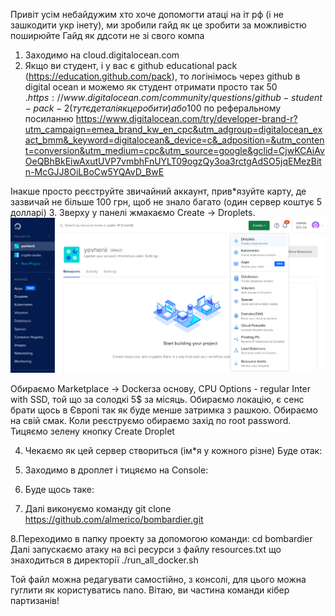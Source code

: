 Привіт усім небайдужим хто хоче допомогти атаці на іт рф (і не зашкодити укр інету), ми зробили гайд як це зробити за можливістю поширюйте 
Гайд як ддсоти не зі свого компа 
1. Заходимо на cloud.digitalocean.com
2. Якщо ви студент, і у вас є github educational pack (https://education.github.com/pack), то логінімось через github в digital ocean и можемо як студент отримати просто так 50 $. https://www.digitalocean.com/community/questions/github-student-pack-2 (тут є деталі як це робити) або 100$ по реферальному посиланню https://www.digitalocean.com/try/developer-brand-r?utm_campaign=emea_brand_kw_en_cpc&utm_adgroup=digitalocean_exact_bmm&_keyword=digitalocean&_device=c&_adposition=&utm_content=conversion&utm_medium=cpc&utm_source=google&gclid=CjwKCAiAvOeQBhBkEiwAxutUVP7vmbhFnUYLT09ogzQy3oa3rctgAdSO5jqEMezBitn-McGJJ8OiLBoCw5YQAvD_BwE

Інакше просто реєструйте звичайний аккаунт, прив*язуйте карту, де зазвичай не більше 100 грн, щоб не знало багато (один сервер коштує 5 долларі)
3. Зверху у панелі  жмакаємо Create -> Droplets. 
![приклад](https://github.com/Eragoo/digital-ocean-memes-for-russians/blob/main/Screenshot%202022-02-27%20at%2017.09.20.png)


Обираємо Marketplace -> Dockerза основу, CPU Options - regular Inter with SSD, той що за солодкі 5$ за місяць. Обираємо локацію, є сенс брати щось в Європі так як буде менше затримка з рашкою. Обираємо на свій смак.  Коли реєструємо обираємо захід по root password.  Тицяємо зелену кнопку Create Droplet






4. Чекаємо як цей  сервер створиться (ім*я у кожного різне)
Буде отак:
5. Заходимо в дроплет і тицяємо на Console:

6. Буде щось таке:
7. Далі виконуємо команду git clone https://github.com/almerico/bombardier.git

8.Переходимо в папку проекту за допомогою команди: cd bombardier  
Далі запускаємо атаку на всі ресурси з файлу resources.txt що знаходиться в директорії
./run_all_docker.sh

Той файл можна редагувати самостійно, з консолі, для цього можна гуглити як користуватись nano.
Вітаю, ви частина команди кібер партизанів!
